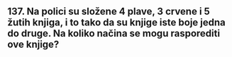 ## 137. Na polici su složene 4 plave, 3 crvene i 5 žutih knjiga, i to tako da su knjige iste boje jedna do druge. Na koliko načina se mogu rasporediti ove knjige?

